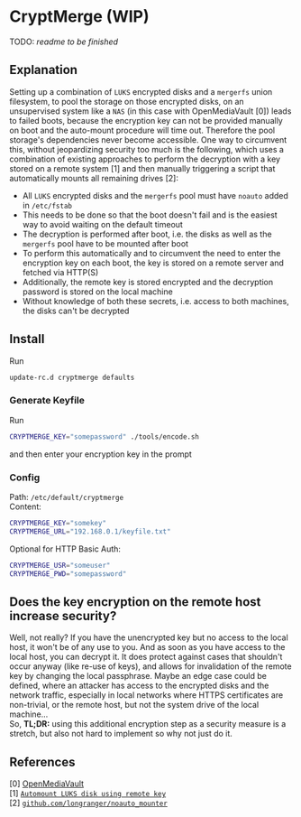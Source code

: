 # CryptMerge (WIP)

TODO: _readme to be finished_

## Explanation

Setting up a combination of `LUKS` encrypted disks and a `mergerfs` union filesystem, to pool the storage on those encrypted disks, on an unsupervised system like a `NAS` (in this case with OpenMediaVault [0]) leads to failed boots, because the encryption key can not be provided manually on boot and the auto-mount procedure will time out. Therefore the pool storage's dependencies never become accessible. One way to circumvent this, without jeopardizing security too much is the following, which uses a combination of existing approaches to perform the decryption with a key stored on a remote system [1] and then manually triggering a script that automatically mounts all remaining drives [2]:

- All `LUKS` encrypted disks and the `mergerfs` pool must have `noauto` added in `/etc/fstab`
- This needs to be done so that the boot doesn't fail and is the easiest way to avoid waiting on the default timeout
- The decryption is performed after boot, i.e. the disks as well as the `mergerfs` pool have to be mounted after boot
- To perform this automatically and to circumvent the need to enter the encryption key on each boot, the key is stored on a remote server and fetched via HTTP(S)
- Additionally, the remote key is stored encrypted and the decryption password is stored on the local machine
- Without knowledge of both these secrets, i.e. access to both machines, the disks can't be decrypted

## Install

Run

```bash
update-rc.d cryptmerge defaults
```

### Generate Keyfile

Run

```bash
CRYPTMERGE_KEY="somepassword" ./tools/encode.sh
```

and then enter your encryption key in the prompt

### Config

Path: `/etc/default/cryptmerge`  
Content:

```bash
CRYPTMERGE_KEY="somekey"
CRYPTMERGE_URL="192.168.0.1/keyfile.txt"
```

Optional for HTTP Basic Auth:

```bash
CRYPTMERGE_USR="someuser"
CRYPTMERGE_PWD="somepassword"
```

## Does the key encryption on the remote host increase security?

Well, not really? If you have the unencrypted key but no access to the local host, it won't be of any use to you. And as soon as you have access to the local host, you can decrypt it. It does protect against cases that shouldn't occur anyway (like re-use of keys), and allows for invalidation of the remote key by changing the local passphrase. Maybe an edge case could be defined, where an attacker has access to the encrypted disks and the network traffic, especially in local networks where HTTPS certificates are non-trivial, or the remote host, but not the system drive of the local machine...  
So, **TL;DR:** using this additional encryption step as a security measure is a stretch, but also not hard to implement so why not just do it.

## References

[0] [OpenMediaVault](https://www.openmediavault.org/)  
[1] [`Automount LUKS disk using remote key`](https://goodstone.altervista.org/wiki/doku.php?id=linux:openmediavault:automount_luks_with_remote_key)  
[2] [`github.com/longranger/noauto_mounter`](https://github.com/longranger/noauto_mounter/blob/master/noauto_mounter)
